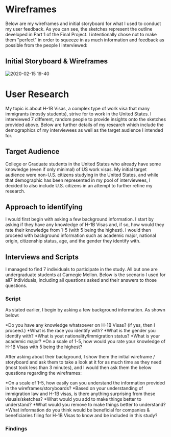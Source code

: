 # Wireframes

Below are my wireframes and initial storyboard for what I used to conduct my user feedback. As you can see, the sketches represent the outline developed in Part 1 of the Final Project. I intentionally chose not to make them "perfect" in order to squeeze in as much information and feedback as possible from the people I interviewed:

## Initial Storyboard & Wireframes

![2020-02-15 19-40](https://user-images.githubusercontent.com/60077122/74621238-3b9eb100-510a-11ea-90a2-416a7b9ab045.jpeg)


# User Research

My topic is about H-1B Visas, a complex type of work visa that many immigrants (mostly students), strive for to work in the United States. I interviewed 7 different, random people to provide insights onto the sketches provided above. Below are further details of my research which include the demographics of my interviewees as well as the target audience I intended for.

## Target Audience

College or Graduate students in the United States who already have some knowledge (even if only minimal) of US work visas. My initial target audience were non-U.S. citizens studying in the United States, and while that demographic has been represented in my pool of interviewees, I decided to also include U.S. citizens in an attempt to further refine my research.

## Approach to identifying

I would first begin with asking a few background information. I start by asking if they have any knowledge of H-1B Visas and, if so, how would they rate their knowledge from 1-5 (with 5 being the highest). I would then proceed with background information such as academic major, national origin, citizenship status, age, and the gender they identify with.

## Interviews and Scripts

I managed to find 7 individuals to participate in the study. All but one are undergraduate students at Carnegie Mellon. Below is the scenario I used for all7 individuals, including all questions asked and their answers to those questions.

### Script

As stated earlier, I begin by asking a few background information. As shown below:

*Do you have any knowledge whatsoever on H-1B Visas? (if yes, then I proceed.)
*What is the race you identify with?
*What is the gender you identify with?
*What is yout nationality/Immigration status?
*What is your academic major?
*On a scale of 1-5, how would you rate your knowledge of H-1B Visas with 5 being the highest?

After asking about their background, I show them the initial wireframe / storyboard and ask them to take a look at it for as much time as they need (most took less than 3 minutes), and I would then ask them the below questions regarding the wireframes:

*On a scale of 1-5, how easily can you understand the information provided in the wireframes/storyboards?
*Based on your understanding of immigration law and H-1B visas, is there anything surprising from these visuals/sketches?
*What would you add to make things better to understand?
*What would you remove to make things better to understand?
*What information do you think would be beneficial for companies & beneficiaries filing for H-1B Visas to know and be included in this study?

### Findings




